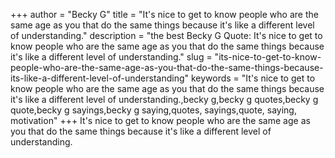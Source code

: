 +++
author = "Becky G"
title = "It's nice to get to know people who are the same age as you that do the same things because it's like a different level of understanding."
description = "the best Becky G Quote: It's nice to get to know people who are the same age as you that do the same things because it's like a different level of understanding."
slug = "its-nice-to-get-to-know-people-who-are-the-same-age-as-you-that-do-the-same-things-because-its-like-a-different-level-of-understanding"
keywords = "It's nice to get to know people who are the same age as you that do the same things because it's like a different level of understanding.,becky g,becky g quotes,becky g quote,becky g sayings,becky g saying,quotes, sayings,quote, saying, motivation"
+++
It's nice to get to know people who are the same age as you that do the same things because it's like a different level of understanding.
